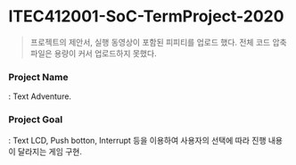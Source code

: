 # ITEC412001-SoC-TermProject-2020
> 프로젝트의 제안서, 실행 동영상이 포함된 피피티를 업로드 했다. 전체 코드 압축 파일은 용량이 커서 업로드하지 못했다.




### Project Name
: Text Adventure. 
### Project Goal
: Text LCD, Push botton, Interrupt 등을 이용하여 사용자의 선택에 따라 진행 내용이 달라지는 게임 구현. 
